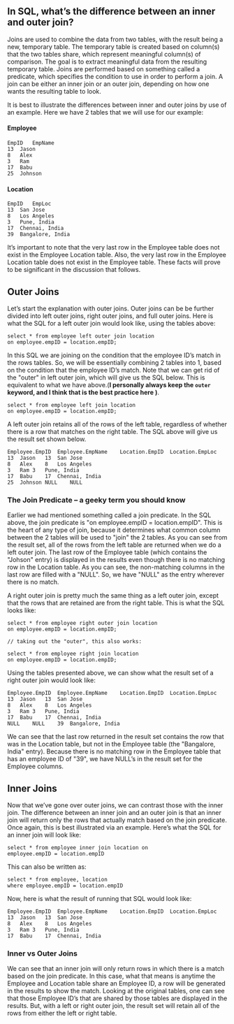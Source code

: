 ## In SQL, what’s the difference between an inner and outer join?
Joins are used to combine the data from two tables, with the result being a new, temporary table. The temporary table is created based on column(s) that the two tables share, which represent meaningful column(s) of comparison. The goal is to extract meaningful data from the resulting temporary table. Joins are performed based on something called a predicate, which specifies the condition to use in order to perform a join. A join can be either an inner join or an outer join, depending on how one wants the resulting table to look.

It is best to illustrate the differences between inner and outer joins by use of an example. Here we have 2 tables that we will use for our example:


#### Employee	
```
EmpID	EmpName
13	Jason
8	Alex
3	Ram
17	Babu
25	Johnson
```

#### Location
```
EmpID	EmpLoc
13	San Jose
8	Los Angeles
3	Pune, India
17	Chennai, India
39	Bangalore, India
```

It’s important to note that the very last row in the Employee table does not exist in the Employee Location table. Also, the very last row in the Employee Location table does not exist in the Employee table. These facts will prove to be significant in the discussion that follows.

## Outer Joins

Let’s start the explanation with outer joins. Outer joins can be be further divided into left outer joins, right outer joins, and full outer joins. Here is what the SQL for a left outer join would look like, using the tables above:

```
select * from employee left outer join location 
on employee.empID = location.empID;
```

In this SQL we are joining on the condition that the employee ID’s match in the rows tables. So, we will be essentially combining 2 tables into 1, based on the condition that the employee ID’s match. Note that we can get rid of the "outer" in left outer join, which will give us the SQL below. This is equivalent to what we have above.(__I personally always keep the ```outer``` keyword, and I think that is the best practice here )__.

```
select * from employee left join location 
on employee.empID = location.empID;
```

A left outer join retains all of the rows of the left table, regardless of whether there is a row that matches on the right table. The SQL above will give us the result set shown below.

```
Employee.EmpID	Employee.EmpName	Location.EmpID	Location.EmpLoc
13	Jason	13	San Jose
8	Alex	8	Los Angeles
3	Ram	3	Pune, India
17	Babu	17	Chennai, India
25	Johnson	NULL	NULL
```

### The Join Predicate – a geeky term you should know
Earlier we had mentioned something called a join predicate. In the SQL above, the join predicate is "on employee.empID = location.empID". This is the heart of any type of join, because it determines what common column between the 2 tables will be used to "join" the 2 tables. As you can see from the result set, all of the rows from the left table are returned when we do a left outer join. The last row of the Employee table (which contains the "Johson" entry) is displayed in the results even though there is no matching row in the Location table. As you can see, the non-matching columns in the last row are filled with a "NULL". So, we have "NULL" as the entry wherever there is no match.

A right outer join is pretty much the same thing as a left outer join, except that the rows that are retained are from the right table. This is what the SQL looks like:

```
select * from employee right outer join location 
on employee.empID = location.empID;

// taking out the "outer", this also works:

select * from employee right join location 
on employee.empID = location.empID;
```
Using the tables presented above, we can show what the result set of a right outer join would look like:

```
Employee.EmpID	Employee.EmpName	Location.EmpID	Location.EmpLoc
13	Jason	13	San Jose
8	Alex	8	Los Angeles
3	Ram	3	Pune, India
17	Babu	17	Chennai, India
NULL	NULL	39	Bangalore, India
```
We can see that the last row returned in the result set contains the row that was in the Location table, but not in the Employee table (the "Bangalore, India" entry). Because there is no matching row in the Employee table that has an employee ID of "39", we have NULL’s in the result set for the Employee columns.

## Inner Joins

Now that we’ve gone over outer joins, we can contrast those with the inner join. The difference between an inner join and an outer join is that an inner join will return only the rows that actually match based on the join predicate. Once again, this is best illustrated via an example. Here’s what the SQL for an inner join will look like:
```
select * from employee inner join location on 
employee.empID = location.empID
```

This can also be written as:

```
select * from employee, location
where employee.empID = location.empID
```

Now, here is what the result of running that SQL would look like:

```
Employee.EmpID	Employee.EmpName	Location.EmpID	Location.EmpLoc
13	Jason	13	San Jose
8	Alex	8	Los Angeles
3	Ram	3	Pune, India
17	Babu	17	Chennai, India
```

### Inner vs Outer Joins

We can see that an inner join will only return rows in which there is a match based on the join predicate. In this case, what that means is anytime the Employee and Location table share an Employee ID, a row will be generated in the results to show the match. Looking at the original tables, one can see that those Employee ID’s that are shared by those tables are displayed in the results. But, with a left or right outer join, the result set will retain all of the rows from either the left or right table.
